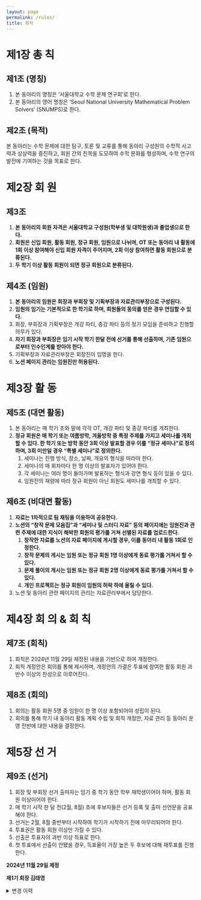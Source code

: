 ```yaml
---
layout: page
permalink: /rules/
title: 회칙
---
```


# **제1장 총 칙**

## **제1조 (명칭)**

1. 본 동아리의 명칭은 ‘서울대학교 수학 문제 연구회’로 한다.
2. 본 동아리의 영어 명칭은 ‘Seoul National University Mathematical Problem Solvers’ (SNUMPS)로 한다.

## **제2조 (목적)**

본 동아리는 수학 문제에 대한 탐구, 토론 및 교류를 통해 동아리 구성원의 수학적 사고력과 상상력을 증진하고, 회원 간의 친목을 도모하여 수학 문화를 형성하며, 수학 연구의 발전에 기여하는 것을 목표로 한다.

# 제2장 회 원

## **제3조**

1. **본 동아리의 회원 자격은 서울대학교 구성원(학부생 및 대학원생)과 졸업생으로 한다.**
2. **회원은 신입 회원, 활동 회원, 정규 회원, 임원으로 나뉘며, OT 또는 동아리 내 활동에 1회 이상 참여해야 신입 회원 자격이 주어지며, 2회 이상 참여하면 활동 회원으로 분류된다.**
3. **두 학기 이상 활동 회원이 되면 정규 회원으로 분류된다.**

## **제4조 (임원)**

1. **본 동아리의 임원은 회장과 부회장 및 기획부장과 자료관리부장으로 구성된다.**
2. **임원의 임기는 기본적으로 한 학기로 하며, 회원들의 동의를 얻은 경우 연임할 수 있다.**
3. 회장, 부회장과 기획부장은 개강 파티, 종강 파티 등의 정기 모임을 준비하고 진행할 의무가 있다. 
4. **차기 회장과 부회장은 임기 시작 학기 한달 전에 선거를 통해 선출하며, 기존 임원으로부터 인수인계를 받아야 한다.**
5. 기획부장과 자료관리부장은 회장진이 임명을 한다.
6. **노션 페이지 관리는 임원진만 허용된다.**

# 제3장 활 동

## 제5조 (대면 활동)

1. 본 동아리는 매 학기 초와 말에 각각 OT, 개강 파티 및 종강 파티를 개최한다.
2. **정규 회원은 매 학기 또는 여름방학, 겨울방학 중 특정 주제를 가지고 세미나를 개최할 수 있다. 한 학기 또는 방학 동안 3회 이상 발표할 경우 이를 “정규 세미나”로 정의하며, 3회 미만일 경우 “특별 세미나”로 정의한다.**
    1. 세미나는 진행 방식, 장소, 날짜, 개요의 형식을 따라야 한다.
    2. 세미나의 매 회차마다 한 명 이상의 발표자가 있어야 한다.
    3. 각 세미나는 여러 명이 돌아가며 발표하는 형식과 강연 형식 등이 있을 수 있다.
    4. 임원진의 재량에 따라 정규 회원이 아닌 회원도 세미나를 개최할 수 있다.

## 제6조 (비대면 활동)

1. **자료는 1차적으로 팀 채팅을 이용하여 공유한다.**
2. **노션의  “창작 문제 모음집”과 “세미나 및 스터디 자료” 등의 페이지에는 임원진과 관련 주제에 대한 지식이 해박한 회원의 평가를 거쳐 선별된 자료를 업로드한다.**
    1. **창작한 자료를 노션의 자료 페이지에 게시할 경우, 이를 동아리 내 활동 1회로 인정한다.** 
    2. **창작 문제의 게시는 임원 또는 정규 회원 1명 이상에게 동료 평가를 거쳐서 할 수 있다.**
    3. **문제 풀이의 게시는 임원 또는 정규 회원 2명 이상에게 동료 평가를 거쳐서 할 수 있다.**
    4. **개인 프로젝트는 정규 회원이 임원의 허락 하에 올릴 수 있다.**
3. 노션 및 동아리 관련 페이지의 관리는 자료관리부에서 담당한다.

# 제4장 회 의 & 회 칙

## 제7조 (회칙)

1. 회칙은 2024년 11월 29일 제정된 내용을 기반으로 하여 개정한다.
2. 회칙 개정안은 회의를 통해 제시하며, 개정안의 가결은 투표에 참여한 활동 회원 과반수 이상의 찬성으로 이루어진다.

## 제8조 (회의)

1. 회의는 활동 회원 5명 중 임원이 한 명 이상 포함되어야 성립이 된다.
2. 회의를 통해 학기 내 동아리 활동 계획 수립 및 회칙 개정안, 자료 관리 등 동아리 운영 전반에 대한 내용을 결정한다.

# 제5장 선 거

## 제9조 (선거)

1. 회장 및 부회장 선거 출마자는 임기 중 학기 동안 학부 재학생이어야 하며, 활동 회원 이상이어야 한다.
2. 매 학기 시작 한 달 전(2월, 8월) 초에 후보자들은 선거 등록 및 출마 선언문을 공표해야 한다.
3. 선거는 2월, 8월 중반부터 시작하여 학기가 시작하기 전에 마무리되어야 한다.
4. 투표권은 활동 회원 이상만 가질 수 있다.
5. 선출은 투표자의 과반 이상 득표로 한다.
6. 첫 투표에서 선출이 안됐을 경우, 득표율이 가장 높은 두 후보에 대해 재투표를 진행한다.

**2024년 11월 29일 제정**

**제1기 회장 김태영**

<details>
<summary>변경 이력</summary>
<ul>
  <li> 2024년 12월 29일 개정 - 9조 추가 [제1기 회장 김태영] </li>
  <li> 2024년 12월 21일 개정 - 6.2.b,c,d 추가 [제1기 회장 김태영] </li>
  <li> 2024년 12월 19일 개정 - 5.2.a,b,c,d 추가 [제1기 회장 김태영] </li>
  <li> 2024년 12월 18일 개정 - 7조, 8조 추가 [제1기 회장 김태영] </li>
</ul>
</details>